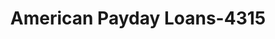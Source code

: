 ---
f_zip-code: 66048
f_state-code: KS
title: American Payday Loans-4315
f_phone: 913-758-1070
f_city-only: Leavenworth
f_address: Leavenworth Leavenworth
f_location-unique-id: '4315'
slug: american-payday-loans-4315
updated-on: '2024-05-30T13:46:58.046Z'
created-on: '2024-05-30T13:36:59.803Z'
published-on: '2024-05-30T13:54:32.469Z'
f_city-state: cms/city/leavenworth-ks.md
f_company: cms/company/american-payday-loans.md
f_state: cms/state/kansas.md
layout: '[payday-loan].html'
tags: payday-loan
---